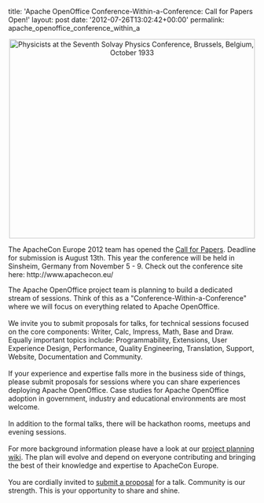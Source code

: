 title: 'Apache OpenOffice Conference-Within-a-Conference: Call for Papers Open!'
layout: post
date: '2012-07-26T13:02:42+00:00'
permalink: apache_openoffice_conference_within_a

<div align="center"> 
    <p><a title="Physicists at the Seventh Solvay Physics Conference, Brussels, Belgium, October 1933 by Smithsonian Institution, on Flickr" href="https://www.flickr.com/photos/smithsonian/4406390964/"><img width="500" height="405" alt="Physicists at the Seventh Solvay Physics Conference, Brussels, Belgium, October 1933" src="https://farm5.staticflickr.com/4023/4406390964_6ce3447941.jpg" /></a> </p> 
  </div> 
  <p>The ApacheCon Europe 2012 team has opened the <a href="http://s.apache.org/mx">Call for Papers</a>. Deadline for submission is August 13th. This year the conference will be held in Sinsheim, Germany from November 5 - 9. Check out the conference site here: http://www.apachecon.eu/<br /></p>The Apache OpenOffice project team is planning to build a dedicated stream of sessions. Think of this as a &quot;Conference-Within-a-Conference&quot; where we will focus on everything related to Apache OpenOffice. <br /><br />We invite you to submit proposals for talks, for technical sessions focused on the core components: Writer, Calc, Impress, Math, Base and Draw. Equally important topics include: Programmability, Extensions, User Experience Design, Performance, Quality Engineering, Translation, Support, Website, Documentation and Community.<br /><br />If your experience and expertise falls more in the business side of things, please submit proposals for sessions where you can share experiences deploying Apache OpenOffice. Case studies for Apache OpenOffice adoption in government, industry and educational environments are most welcome.<br /><br />In addition to the formal talks, there will be hackathon rooms, meetups and evening sessions. <br /><br />For more background information please have a look at our <a href="http://s.apache.org/4cp">project planning wiki</a>. The plan will evolve and depend on everyone contributing and bringing the best of their knowledge and expertise to ApacheCon Europe. <br /><br />You are cordially invited to <a href="http://www.apachecon.eu/cfp/">submit a proposal</a> for a talk. Community is our strength. This is your opportunity to share and shine.
